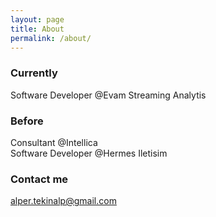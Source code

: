 ```yaml
---
layout: page
title: About
permalink: /about/
---
```


### Currently

Software Developer @Evam Streaming Analytis

### Before

Consultant @Intellica  
Software Developer @Hermes Iletisim

### Contact me

[alper.tekinalp@gmail.com](mailto:alper.tekinalp@gmail.com)
